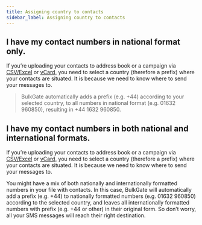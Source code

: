 ```yaml
---
title: Assigning country to contacts 
sidebar_label: Assigning country to contacts
---
```


## I have my contact numbers in national format only.
If you’re uploading your contacts to address book or a campaign via [CSV/Excel](importing-contacts-excel.md#how-do-i-import-contacts-to-address-book-via-csvexcel) or [vCard,](importing-contacts-via-vcard.md#how-do-i-import-contacts-to-address-book-via-vcard) you need to select a country (therefore a prefix) where your contacts are situated. It is because we need to know where to send your messages to. 

>BulkGate automatically adds a prefix (e.g. +44) according to your selected country, to all numbers in national format (e.g. 01632 960850), resulting in +44 1632 960850.

## I have my contact numbers in both national and international formats.
If you’re uploading your contacts to address book or a campaign via [CSV/Excel](importing-contacts-excel.md#how-do-i-import-contacts-to-address-book-via-csvexcel) or [vCard,](importing-contacts-via-vcard.md#how-do-i-import-contacts-to-address-book-via-vcard) you need to select a country (therefore a prefix) where your contacts are situated. It is because we need to know where to send your messages to. 

You might have a mix of both nationally and internationally formatted numbers in your file with contacts. In this case, BulkGate will automatically add a prefix (e.g. +44) to nationally formatted numbers (e.g. 01632 960850) according to the selected country, and leaves all internationally formatted numbers with prefix (e.g. +44 or other) in their original form. So don’t worry, all your SMS messages will reach their right destination.
